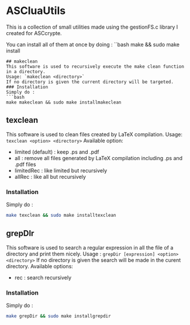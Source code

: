 # ASCluaUtils
This is a collection of small utilities made using the gestionFS.c library I created for ASCcrypte.

You can install all of them at once by doing :
``bash
make && sudo make install
```
## makeclean
This software is used to recursively execute the make clean function in a directory.
Usage: `makeclean <directory>`
If no directory is given the current directory will be targeted.
### Installation
Simply do :
```bash
make makeclean && sudo make installmakeclean
```
## texclean
This software is used to clean files created by LaTeX compilation.
Usage: `texclean <option> <directory>`
Available option:
* limited (default) : keep .ps and .pdf
* all : remove all files generated by LaTeX compilation including .ps and .pdf files
* limitedRec : like limited but recursively
* allRec : like all but recursively
### Installation
Simply do :
```bash
make texclean && sudo make installtexclean
```
## grepDIr
This software is used to search a regular expression in all the file of a directory and print them nicely.
Usage : `grepDir [expression] <option> <directory>`
If no directory is given the search will be made in the curent directory.
Available options:
* rec : search recursively
### Installation
Simply do :
```bash
make grepDir && sudo make installgrepdir
```
